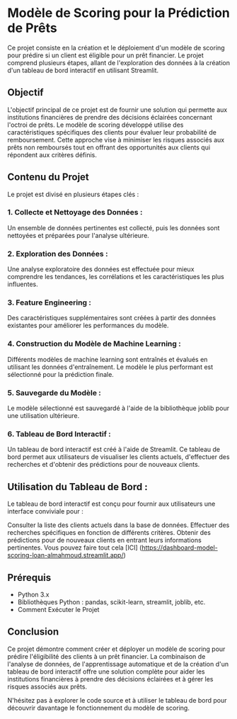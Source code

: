 # Modèle de Scoring pour la Prédiction de Prêts
Ce projet consiste en la création et le déploiement d'un modèle de scoring pour prédire si un client est éligible pour un prêt financier. Le projet comprend plusieurs étapes, allant de l'exploration des données à la création d'un tableau de bord interactif en utilisant Streamlit.

## Objectif
L'objectif principal de ce projet est de fournir une solution qui permette aux institutions financières de prendre des décisions éclairées concernant l'octroi de prêts. Le modèle de scoring développé utilise des caractéristiques spécifiques des clients pour évaluer leur probabilité de remboursement. Cette approche vise à minimiser les risques associés aux prêts non remboursés tout en offrant des opportunités aux clients qui répondent aux critères définis.

## Contenu du Projet
Le projet est divisé en plusieurs étapes clés :

### 1. Collecte et Nettoyage des Données : 
Un ensemble de données pertinentes est collecté, puis les données sont nettoyées et préparées pour l'analyse ultérieure.

### 2. Exploration des Données : 
Une analyse exploratoire des données est effectuée pour mieux comprendre les tendances, les corrélations et les caractéristiques les plus influentes.

### 3. Feature Engineering : 
Des caractéristiques supplémentaires sont créées à partir des données existantes pour améliorer les performances du modèle.

### 4. Construction du Modèle de Machine Learning : 
Différents modèles de machine learning sont entraînés et évalués en utilisant les données d'entraînement. Le modèle le plus performant est sélectionné pour la prédiction finale.

### 5. Sauvegarde du Modèle : 
Le modèle sélectionné est sauvegardé à l'aide de la bibliothèque joblib pour une utilisation ultérieure.

### 6. Tableau de Bord Interactif : 
Un tableau de bord interactif est créé à l'aide de Streamlit. Ce tableau de bord permet aux utilisateurs de visualiser les clients actuels, d'effectuer des recherches et d'obtenir des prédictions pour de nouveaux clients.

## Utilisation du Tableau de Bord :
Le tableau de bord interactif est conçu pour fournir aux utilisateurs une interface conviviale pour :

Consulter la liste des clients actuels dans la base de données.
Effectuer des recherches spécifiques en fonction de différents critères.
Obtenir des prédictions pour de nouveaux clients en entrant leurs informations pertinentes. Vous pouvez faire tout cela [ICI] (https://dashboard-model-scoring-loan-almahmoud.streamlit.app/)
## Prérequis
- Python 3.x
- Bibliothèques Python : pandas, scikit-learn, streamlit, joblib, etc.
- Comment Exécuter le Projet
## Conclusion
Ce projet démontre comment créer et déployer un modèle de scoring pour prédire l'éligibilité des clients à un prêt financier. La combinaison de l'analyse de données, de l'apprentissage automatique et de la création d'un tableau de bord interactif offre une solution complète pour aider les institutions financières à prendre des décisions éclairées et à gérer les risques associés aux prêts.

N'hésitez pas à explorer le code source et à utiliser le tableau de bord pour découvrir davantage le fonctionnement du modèle de scoring.